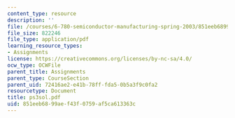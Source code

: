 ```yaml
---
content_type: resource
description: ''
file: /courses/6-780-semiconductor-manufacturing-spring-2003/851eeb6899aef43f0759af5ca613363c_ps3sol.pdf
file_size: 822246
file_type: application/pdf
learning_resource_types:
- Assignments
license: https://creativecommons.org/licenses/by-nc-sa/4.0/
ocw_type: OCWFile
parent_title: Assignments
parent_type: CourseSection
parent_uid: 72416ae2-e41b-78ff-fda5-0b5a3f9c0fa2
resourcetype: Document
title: ps3sol.pdf
uid: 851eeb68-99ae-f43f-0759-af5ca613363c
---
```

